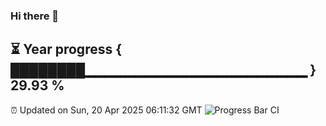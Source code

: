 ### Hi there 👋
⏳ Year progress { ████████▁▁▁▁▁▁▁▁▁▁▁▁▁▁▁▁▁▁▁▁▁▁ } 29.93 %
---
⏰ Updated on Sun, 20 Apr 2025 06:11:32 GMT
![Progress Bar CI](https://github.com/Moyi321/Moyi321/workflows/Progress%20Bar%20CI/badge.svg)
